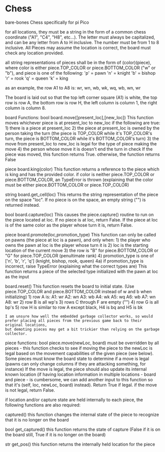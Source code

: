 # Chess
bare-bones Chess specifically for pi Pico

for all locations, they must be a string in the form of a common chess coordinate ("A1", "C4", "H8", etc...). The letter must always be capitalized, and can be any letter from A to H inclusive.
The number must be from 1 to 8 inclusive. All Pieces may assume the location is correct, the board must check any location provided.

all string representations of pieces shall be in the form of (color)(piece), where color is either piece.TOP_COLOR or piece.BOTTOM_COLOR ("w" or "b"), and piece is one of the following:
'p' = pawn
'n' = knight
'b' = bishop
'r' = rook
'q' = queen
'k' = king

as an example, the row A1 to A8 is: wr, wn, wb, wk, wq, wb, wn, wr

The board is laid out so that the top left corner square (A1) is white, the top row is row A, the bottom row is row H, the left column is column 1, the right column is column 8.

board Functions:
  bool board.move([present_loc],[new_loc])
      This function moves whichever piece is at present_loc to new_loc if the following are true:
        1) there is a piece at present_loc
        2) the piece at present_loc is owned by the person taking the turn (the piece is TOP_COLOR while it's TOP_COLOR's turn, the piece is BOTTOM_COLOR while it's BOTTOM_COLOR's turn)
        3) the move from present_loc to new_loc is legal for the type of piece making the move
        4) the person whose move it is doesn't end the turn in check
      If the piece was moved, this function returns True. otherwise, the function returns False

  piece board.king(color)
      This function returns a reference to the piece which is king and has the provided color.
      if color is neither piece.TOP_COLOR or piece.BOTTOM_COLOR, an TypeError is thrown (explaining that the color must be either piece.BOTTOM_COLOR or piece.TOP_COLOR)

  string board.get_cell(loc)
      This returns the string representation of the piece on the space "loc". If no piece is on the space, an empty string ("") is returned instead.

  bool board.capture(loc)
      This causes the piece.capture() routine to run on the piece located at loc.
      If no piece is at loc, return False.
      If the piece at loc is of the same color as the player whose turn it is, return False.

  piece board.promote(loc,promotion_type)
      This function can only be called on pawns (the piece at loc is a pawn), and only when:
        1) the player who owns the pawn at loc is the player whose turn it is
        2) loc is the starting location of the current move
        3) the row is "B" for piece.BOTTOM_COLOR or "G" for piece.TOP_COLOR (penultimate rank)
        4) promotion_type is one of ['n', 'b', 'r', 'q'] (knight, bishop, rook, queen)
          4a) if promotion_type is incorrect, raise TypeError (explaining what the correct types are)
      This function returns a piece of the selected type initialized with the pawn at loc as the input

  board.reset()
    This function resets the board to initial state. (Use piece.TOP_COLOR and piece.BOTTOM_COLOR instead of w and b when initializing)
      1) row A is:
        A1: wr
        A2: wn
        A3: wb
        A4: wk
        A5: wq
        A6: wb
        A7: wn
        A8: wr
      2) row B is all wp's
      3) rows C through F are empty ("")
      4) row G is all bp's
      5) row H is similar to row A except black, H4 is bq and H5 is bk
      
    I am unsure how well the embedded garbage collector works, so would prefer placing all pieces from the previous game back to their original locations, 
    but demoting pieces may get a bit trickier than relying on the garbage collector.

piece functions:
  bool piece.move(newLoc, board)
    must be overridden by all pieces - this function checks to see if moving the piece to the newLoc is legal based on
    the movement capabilities of the given piece (see below).  Some pieces must know the board state to determine if a 
    move is legal (pawns can only change columns if they are attacking something, for instance)
    If the move is legal, the piece should also update its internal known location (if having location information
    in multiple locations - board and piece - is cumbersome, we can add another input to this function so that it's 
    (self, loc, newLoc, board) instead). Return True if legal.
    if the move is not legal, return False.

  if location and/or capture state are held internally to each piece, the following functions are also required:

  captured()
    this function changes the internal state of the piece to recognize that it is no longer on the board

  bool get_captured()
    this function returns the state of capture (False if it is on the board still, True if it is no longer on the board)

  str get_pos()
    this function returns the internally held location for the piece
    
